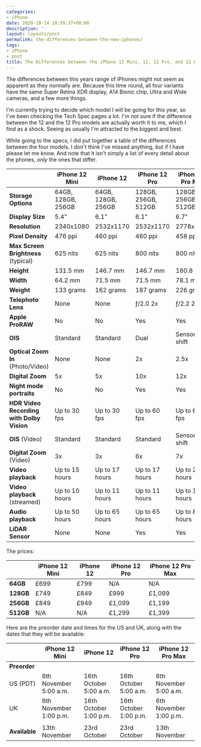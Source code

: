 ```yaml
---
categories:
- iPhone
date: 2020-10-14 10:59:37+00:00
description: ''
layout: layouts/post
permalink: the-differences-between-the-new-iphones/
tags:
- iPhone
- post
title: The Differences between the iPhone 12 Mini, 12, 12 Pro, and 12 Pro Max
---
```


The differences between this years range of iPhones might not seem as apparent as they normally are. Because this time round, all four variants have the same Super Retina XDR display, A14 Bionic chip, Ultra and Wide cameras, and a few more things.

I'm currently trying to decide which model I will be going for this year, so I've been checking the Tech Spec pages a lot. I'm not sure if the difference between the 12 and the 12 Pro models are actually worth it to me, which I find as a shock. Seeing as usually I'm attracted to the biggest and best.

While going to the specs, I did put together a table of the differences between the four models. I don't think I've missed anything, but if I have please let me know. And note that it isn't simply a list of every detail about the phones, _only_ the ones that differ.

|                                       | iPhone 12 Mini     | iPhone 12          | iPhone 12 Pro       | iPhone 12 Pro Max   |
|---------------------------------------|--------------------|--------------------|---------------------|---------------------|
| **Storage Options**                       | 64GB, 128GB, 256GB | 64GB, 128GB, 256GB | 128GB, 256GB, 512GB | 128GB, 256GB, 512GB |
| **Display Size**                          | 5.4"               | 6.1"               | 6.1"                | 6.7"                |
| **Resolution**                            | 2340x1080          | 2532x1170          | 2532x1170           | 2778x1284           |
| **Pixel Density**                         | 476 ppi            | 460 ppi            | 460 ppi             | 458 ppi             |
| **Max Screen Brightness** (typical)       | 625 nits           | 625 nits           | 800 nits            | 800 nits            |
| **Height**                                | 131.5 mm           | 146.7 mm           | 146.7 mm            | 160.8 mm            |
| **Width**                                 | 64.2 mm            | 71.5 mm            | 71.5 mm             | 78.1 mm             |
| **Weight**                                | 133 grams          | 162 grams          | 187 grams           | 226 grams           |
| **Telephoto Lens**                        | None               | None               | ƒ/2.0 2x            | ƒ/2.2 2.5x          |
| **Apple ProRAW**                          | No                 | No                 | Yes                 | Yes                 |
| **OIS**                                   | Standard           | Standard           | Dual                | Sensor-shift        |
| **Optical Zoom In** (Photo/Video)         | None               | None               | 2x                  | 2.5x                |
| **Digital Zoom**                          | 5x                 | 5x                 | 10x                 | 12x                 |
| **Night mode portraits**                  | No                 | No                 | Yes                 | Yes                 |
| **HDR Video Recording with Dolby Vision** | Up to 30 fps       | Up to 30 fps       | Up to 60 fps        | Up to 60 fps        |
| **OIS** (Video)                           | Standard           | Standard           | Standard            | Sensor-shift        |
| **Digital Zoom** (Video)                  | 3x                 | 3x                 | 6x                  | 7x                  |
| **Video playback**                        | Up to 15 hours     | Up to 17 hours     | Up to 17 hours      | Up to 20 hours      |
| **Video playback** (streamed)             | Up to 10 hours     | Up to 11 hours     | Up to 11 hours      | Up to 12 hours      |
| **Audio playback**                        | Up to 50 hours     | Up to 65 hours     | Up to 65 hours      | Up to 80 hours      |
| **LiDAR Sensor**                          | None               | None               | Yes                 | Yes                 |

The prices:

|                                       | iPhone 12 Mini     | iPhone 12          | iPhone 12 Pro       | iPhone 12 Pro Max   |
|---------------------------------------|--------------------|--------------------|---------------------|---------------------|
| **64GB**                            | £699               | £799               | N/A                 | N/A                 |
| **128GB**                           | £749               | £849               | £999                | £1,099              |
| **256GB**                           | £849               | £949               | £1,099              | £1,199              |
| **512GB**                           | N/A                | N/A                | £1,299              | £1,399              |

Here are the preorder date and times for the US and UK, along with the dates that they will be available:

|               | **iPhone 12 Mini**      | **iPhone 12**          | **iPhone 12 Pro**      | **iPhone 12 Pro Max**   |
|---------------|-------------------------|------------------------|------------------------|-------------------------|
| **Preorder**  |                         |                        |                        |                         |
|      US (PDT) | 6th November 5:00 a.m. | 16th October 5:00 a.m. | 16th October 5:00 a.m. | 6th November 5:00 a.m. |
|            UK | 6th November 1:00 p.m. | 16th October 1:00 p.m. | 16th October 1:00 p.m. | 6th November 1:00 p.m. |
|               |                         |                        |                        |                         |
| **Available** | 13th November           | 23rd October           | 23rd October           | 13th November           |